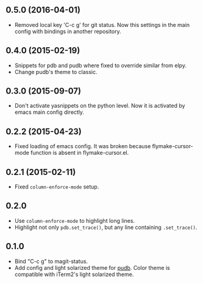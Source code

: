 ## 0.5.0 (2016-04-01)

* Removed local key 'C-c g' for git status. Now this settings in the main config with bindings in another repository.

## 0.4.0 (2015-02-19)

* Snippets for pdb and pudb where fixed to override similar from elpy.
* Change pudb's theme to classic.

## 0.3.0 (2015-09-07)

* Don't activate yasnippets on the python level. Now it
  is activated by emacs main config directly.

## 0.2.2 (2015-04-23)

* Fixed loading of emacs config. It was broken because flymake-cursor-mode function is absent in flymake-cursor.el.

## 0.2.1 (2015-02-11)


* Fixed `column-enforce-mode` setup.

## 0.2.0

* Use `column-enforce-mode` to highlight long lines.
* Highlight not only `pdb.set_trace()`, but any line
  containing `.set_trace()`.

## 0.1.0

* Bind "C-c g" to magit-status.
* Add config and light solarized theme for [pudb][]. Color theme is compatible with iTerm2's light solarized theme.

[pudb]: https://pypi.python.org/pypi/pudb
